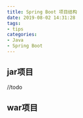 ```yaml
---
title: Spring Boot 项目结构
date: 2019-08-02 14:31:28
tags:
- tips
categories:
- Java
- Spring Boot
---
```



## jar项目

//todo

## war项目